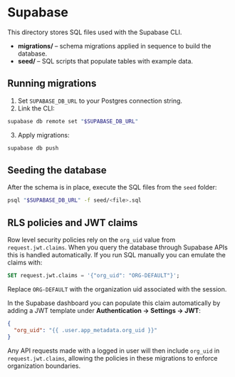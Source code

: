 # Supabase

This directory stores SQL files used with the Supabase CLI.

- **migrations/** – schema migrations applied in sequence to build the database.
- **seed/** – SQL scripts that populate tables with example data.

## Running migrations

1. Set `SUPABASE_DB_URL` to your Postgres connection string.
2. Link the CLI:

```bash
supabase db remote set "$SUPABASE_DB_URL"
```

3. Apply migrations:

```bash
supabase db push
```

## Seeding the database

After the schema is in place, execute the SQL files from the `seed` folder:

```bash
psql "$SUPABASE_DB_URL" -f seed/<file>.sql
```


## RLS policies and JWT claims

Row level security policies rely on the `org_uid` value from `request.jwt.claims`. When you query the database through Supabase APIs this is handled automatically. If you run SQL manually you can emulate the claims with:

```sql
SET request.jwt.claims = '{"org_uid": "ORG-DEFAULT"}';
```

Replace `ORG-DEFAULT` with the organization uid associated with the session.

In the Supabase dashboard you can populate this claim automatically by adding a
JWT template under **Authentication → Settings → JWT**:

```json
{
  "org_uid": "{{ .user.app_metadata.org_uid }}"
}
```

Any API requests made with a logged in user will then include `org_uid` in
`request.jwt.claims`, allowing the policies in these migrations to enforce
organization boundaries.
